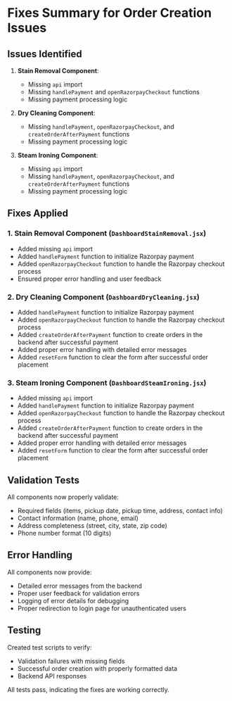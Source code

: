 # Fixes Summary for Order Creation Issues

## Issues Identified

1. **Stain Removal Component**:
   - Missing `api` import
   - Missing `handlePayment` and `openRazorpayCheckout` functions
   - Missing payment processing logic

2. **Dry Cleaning Component**:
   - Missing `handlePayment`, `openRazorpayCheckout`, and `createOrderAfterPayment` functions
   - Missing payment processing logic

3. **Steam Ironing Component**:
   - Missing `api` import
   - Missing `handlePayment`, `openRazorpayCheckout`, and `createOrderAfterPayment` functions
   - Missing payment processing logic

## Fixes Applied

### 1. Stain Removal Component (`DashboardStainRemoval.jsx`)
- Added missing `api` import
- Added `handlePayment` function to initialize Razorpay payment
- Added `openRazorpayCheckout` function to handle the Razorpay checkout process
- Ensured proper error handling and user feedback

### 2. Dry Cleaning Component (`DashboardDryCleaning.jsx`)
- Added `handlePayment` function to initialize Razorpay payment
- Added `openRazorpayCheckout` function to handle the Razorpay checkout process
- Added `createOrderAfterPayment` function to create orders in the backend after successful payment
- Added proper error handling with detailed error messages
- Added `resetForm` function to clear the form after successful order placement

### 3. Steam Ironing Component (`DashboardSteamIroning.jsx`)
- Added missing `api` import
- Added `handlePayment` function to initialize Razorpay payment
- Added `openRazorpayCheckout` function to handle the Razorpay checkout process
- Added `createOrderAfterPayment` function to create orders in the backend after successful payment
- Added proper error handling with detailed error messages
- Added `resetForm` function to clear the form after successful order placement

## Validation Tests

All components now properly validate:
- Required fields (items, pickup date, pickup time, address, contact info)
- Contact information (name, phone, email)
- Address completeness (street, city, state, zip code)
- Phone number format (10 digits)

## Error Handling

All components now provide:
- Detailed error messages from the backend
- Proper user feedback for validation errors
- Logging of error details for debugging
- Proper redirection to login page for unauthenticated users

## Testing

Created test scripts to verify:
- Validation failures with missing fields
- Successful order creation with properly formatted data
- Backend API responses

All tests pass, indicating the fixes are working correctly.